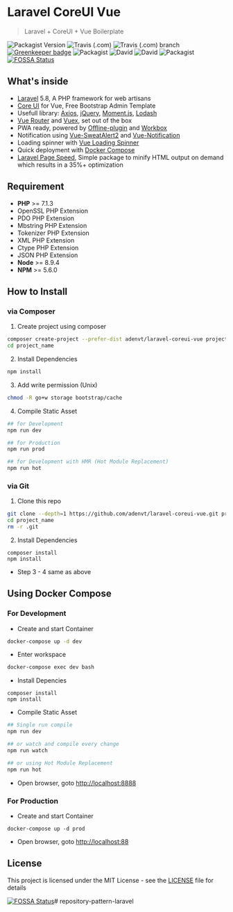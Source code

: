 # Laravel CoreUI Vue

> Laravel + CoreUI + Vue Boilerplate

![Packagist Version](https://img.shields.io/packagist/v/adenvt/laravel-coreui-vue.svg?color=brightgreen&label=version)
![Travis (.com)](https://img.shields.io/travis/com/adenvt/laravel-coreui-vue.svg)
![Travis (.com) branch](https://img.shields.io/travis/com/adenvt/laravel-coreui-vue/develop.svg?label=dev%20build)
[![Greenkeeper badge](https://badges.greenkeeper.io/adenvt/laravel-coreui-vue.svg)](https://greenkeeper.io/)
![Packagist](https://img.shields.io/packagist/dt/adenvt/laravel-coreui-vue.svg)
![David](https://img.shields.io/david/adenvt/laravel-coreui-vue.svg?logo=npm)
![David](https://img.shields.io/david/dev/adenvt/laravel-coreui-vue.svg?logo=npm)
![Packagist](https://img.shields.io/packagist/l/adenvt/laravel-coreui-vue.svg?color=blue)
[![FOSSA Status](https://app.fossa.io/api/projects/git%2Bgithub.com%2Fadenvt%2Flaravel-coreui-vue.svg?type=shield)](https://app.fossa.io/projects/git%2Bgithub.com%2Fadenvt%2Flaravel-coreui-vue?ref=badge_shield)

## What's inside
* [Laravel][laravel] 5.8, A PHP framework for web artisans
* [Core UI][coreui] for Vue, Free Bootstrap Admin Template
* Usefull library: [Axios][axios], [jQuery][jquery], [Moment.js][moment], [Lodash][lodash]
* [Vue Router][vue-router] and [Vuex][vuex], set out of the box
* PWA ready, powered by [Offline-plugin][offline-plugin] and [Workbox][workbox]
* Notification using [Vue-SweatAlert2][vue-sweatalert2] and [Vue-Notification][vue-notification]
* Loading spinner with [Vue Loading Spinner][vue-loading-spinner]
* Quick deployment with [Docker Compose][docker-compose]
* [Laravel Page Speed][laravel-page-speed], Simple package to minify HTML output on demand which results in a 35%+ optimization

## Requirement
* **PHP** >= 7.1.3
* OpenSSL PHP Extension
* PDO PHP Extension
* Mbstring PHP Extension
* Tokenizer PHP Extension
* XML PHP Extension
* Ctype PHP Extension
* JSON PHP Extension
* **Node** >= 8.9.4
* **NPM** >= 5.6.0

## How to Install
### via Composer
1. Create project using composer
```bash
composer create-project --prefer-dist adenvt/laravel-coreui-vue project_name
cd project_name
```
2. Install Dependencies
```bash
npm install
```
3. Add write permission (Unix)
```bash
chmod -R go+w storage bootstrap/cache
```
4.  Compile Static Asset
```bash
## for Development
npm run dev

## for Production
npm run prod

## for Development with HMR (Hot Module Replacement)
npm run hot
```

### via Git
1. Clone this repo
```bash
git clone --depth=1 https://github.com/adenvt/laravel-coreui-vue.git project_name
cd project_name
rm -r .git
```
2. Install Dependencies
```
composer install
npm install
```
* Step 3 - 4 same as above

## Using Docker Compose

### For Development
* Create and start Container
```bash
docker-compose up -d dev
```

* Enter workspace
```bash
docker-compose exec dev bash
```

* Install Depencies
```
composer install
npm install
```

* Compile Static Asset
```bash
## Single run compile
npm run dev

## or watch and compile every change
npm run watch

## or using Hot Module Replacement
npm run hot
```
* Open browser, goto [http://localhost:8888](link)

### For Production
* Create and start Container
```
docker-compose up -d prod
```

* Open browser, goto [http://localhost:88](link)

## License
This project is licensed under the MIT License - see the [LICENSE](LICENSE) file for details

[laravel]: https://laravel.com
[coreui]: https://coreui.io
[axios]: https://github.com/axios/axios
[jquery]: https://jquery.com/
[lodash]: https://lodash.com/
[moment]: https://momentjs.com/
[vue-router]: https://router.vuejs.org/
[vuex]: https://vuex.vuejs.org/
[vue-sweatalert2]: https://github.com/avil13/vue-sweetalert2
[vue-notification]: http://vue-notification.yev.io/
[vue-loading-spinner]: https://nguyenvanduocit.github.io/vue-loading-spinner/
[docker-compose]: https://docs.docker.com/compose/
[offline-plugin]: https://github.com/NekR/offline-plugin
[workbox]: https://developers.google.com/web/tools/workbox/
[laravel-page-speed]: https://github.com/renatomarinho/laravel-page-speed


[![FOSSA Status](https://app.fossa.io/api/projects/git%2Bgithub.com%2Fadenvt%2Flaravel-coreui-vue.svg?type=large)](https://app.fossa.io/projects/git%2Bgithub.com%2Fadenvt%2Flaravel-coreui-vue?ref=badge_large)# repository-pattern-laravel

